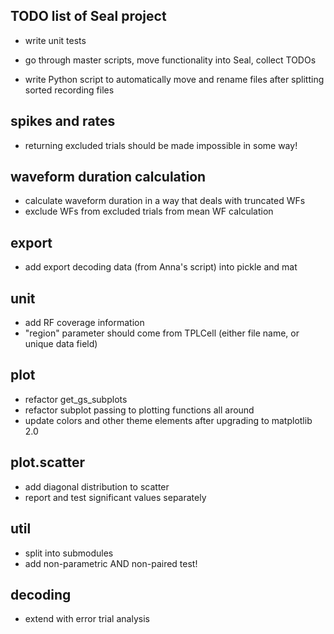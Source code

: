 TODO list of Seal project
-------------------------

- write unit tests

- go through master scripts, move functionality into Seal, collect TODOs

- write Python script to automatically move and rename files after splitting sorted recording files


spikes and rates
----------------
- returning excluded trials should be made impossible in some way!


waveform duration calculation
-----------------------------
- calculate waveform duration in a way that deals with truncated WFs
- exclude WFs from excluded trials from mean WF calculation


export
------
  - add export decoding data (from Anna's script) into pickle and mat

unit
----
  - add RF coverage information
  - "region" parameter should come from TPLCell (either file name, or unique data field)


plot
----
  - refactor get_gs_subplots
  - refactor subplot passing to plotting functions all around
  - update colors and other theme elements after upgrading to matplotlib 2.0


plot.scatter
------------
  - add diagonal distribution to scatter
  - report and test significant values separately


util
----
  - split into submodules
  - add non-parametric AND non-paired test!


decoding
--------
  - extend with error trial analysis
